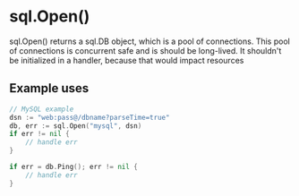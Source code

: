 # sql.Open()
sql.Open() returns a sql.DB object, which is a pool of connections. This pool of connections is concurrent safe and is should be long-lived. It shouldn't be initialized in a handler, because that would impact resources


## Example uses
```go
// MySQL example
dsn := "web:pass@/dbname?parseTime=true"
db, err := sql.Open("mysql", dsn)
if err != nil {
	// handle err
}

if err = db.Ping(); err != nil {
	// handle err
}
``` 
